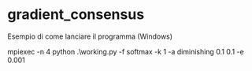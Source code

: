 # gradient_consensus
Esempio di come lanciare il programma (Windows)

mpiexec -n 4 python .\working.py -f softmax -k 1 -a diminishing 0.1 0.1 -e 0.001
